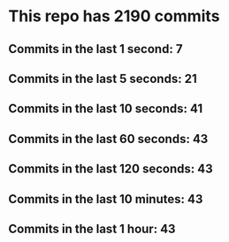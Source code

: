 # This repo has 2190 commits

## Commits in the last 1 second: 7
## Commits in the last 5 seconds: 21
## Commits in the last 10 seconds: 41
## Commits in the last 60 seconds: 43
## Commits in the last 120 seconds: 43
## Commits in the last 10 minutes: 43
## Commits in the last 1 hour: 43
